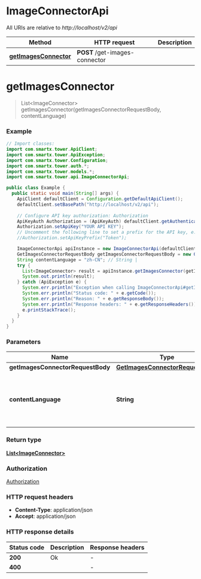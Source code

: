 # ImageConnectorApi

All URIs are relative to *http://localhost/v2/api*

Method | HTTP request | Description
------------- | ------------- | -------------
[**getImagesConnector**](ImageConnectorApi.md#getImagesConnector) | **POST** /get-images-connector | 


<a name="getImagesConnector"></a>
# **getImagesConnector**
> List&lt;ImageConnector&gt; getImagesConnector(getImagesConnectorRequestBody, contentLanguage)



### Example
```java
// Import classes:
import com.smartx.tower.ApiClient;
import com.smartx.tower.ApiException;
import com.smartx.tower.Configuration;
import com.smartx.tower.auth.*;
import com.smartx.tower.models.*;
import com.smartx.tower.api.ImageConnectorApi;

public class Example {
  public static void main(String[] args) {
    ApiClient defaultClient = Configuration.getDefaultApiClient();
    defaultClient.setBasePath("http://localhost/v2/api");
    
    // Configure API key authorization: Authorization
    ApiKeyAuth Authorization = (ApiKeyAuth) defaultClient.getAuthentication("Authorization");
    Authorization.setApiKey("YOUR API KEY");
    // Uncomment the following line to set a prefix for the API key, e.g. "Token" (defaults to null)
    //Authorization.setApiKeyPrefix("Token");

    ImageConnectorApi apiInstance = new ImageConnectorApi(defaultClient);
    GetImagesConnectorRequestBody getImagesConnectorRequestBody = new GetImagesConnectorRequestBody(); // GetImagesConnectorRequestBody | 
    String contentLanguage = "zh-CN"; // String | 
    try {
      List<ImageConnector> result = apiInstance.getImagesConnector(getImagesConnectorRequestBody, contentLanguage);
      System.out.println(result);
    } catch (ApiException e) {
      System.err.println("Exception when calling ImageConnectorApi#getImagesConnector");
      System.err.println("Status code: " + e.getCode());
      System.err.println("Reason: " + e.getResponseBody());
      System.err.println("Response headers: " + e.getResponseHeaders());
      e.printStackTrace();
    }
  }
}
```

### Parameters

Name | Type | Description  | Notes
------------- | ------------- | ------------- | -------------
 **getImagesConnectorRequestBody** | [**GetImagesConnectorRequestBody**](GetImagesConnectorRequestBody.md)|  |
 **contentLanguage** | **String**|  | [optional] [default to en-US] [enum: zh-CN, en-US]

### Return type

[**List&lt;ImageConnector&gt;**](ImageConnector.md)

### Authorization

[Authorization](../README.md#Authorization)

### HTTP request headers

 - **Content-Type**: application/json
 - **Accept**: application/json

### HTTP response details
| Status code | Description | Response headers |
|-------------|-------------|------------------|
**200** | Ok |  -  |
**400** |  |  -  |


